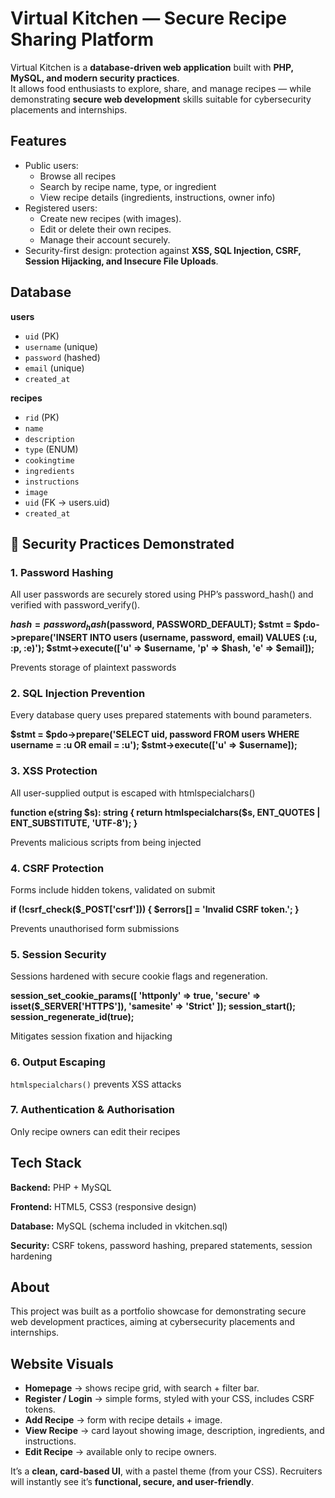 # Virtual Kitchen — Secure Recipe Sharing Platform  

Virtual Kitchen is a **database-driven web application** built with **PHP, MySQL, and modern security practices**.  
It allows food enthusiasts to explore, share, and manage recipes — while demonstrating **secure web development** skills suitable for cybersecurity placements and internships.  

## Features  
- Public users: 
  - Browse all recipes
  - Search by recipe name, type, or ingredient
  - View recipe details (ingredients, instructions, owner info)
- Registered users:  
  - Create new recipes (with images).  
  - Edit or delete their own recipes.  
  - Manage their account securely.  
- Security-first design: protection against **XSS, SQL Injection, CSRF, Session Hijacking, and Insecure File Uploads**.

## Database
**users**
- `uid` (PK)
- `username` (unique)
- `password` (hashed)
- `email` (unique)
- `created_at`

**recipes**
- `rid` (PK)
- `name`
- `description`
- `type` (ENUM)
- `cookingtime`
- `ingredients`
- `instructions`
- `image`
- `uid` (FK → users.uid)
- `created_at`

## 🔐 Security Practices Demonstrated  

### 1. Password Hashing  
All user passwords are securely stored using PHP’s password_hash() and verified with password_verify().  

**$hash = password_hash($password, PASSWORD_DEFAULT);
$stmt = $pdo->prepare('INSERT INTO users (username, password, email) VALUES (:u, :p, :e)');
$stmt->execute(['u' => $username, 'p' => $hash, 'e' => $email]);**

Prevents storage of plaintext passwords

### 2. SQL Injection Prevention
Every database query uses prepared statements with bound parameters.

**$stmt = $pdo->prepare('SELECT uid, password FROM users WHERE username = :u OR email = :u');
$stmt->execute(['u' => $username]);**

### 3. XSS Protection
All user-supplied output is escaped with htmlspecialchars()

**function e(string $s): string {
    return htmlspecialchars($s, ENT_QUOTES | ENT_SUBSTITUTE, 'UTF-8');
}**

Prevents malicious scripts from being injected

### 4. CSRF Protection
Forms include hidden tokens, validated on submit

**<input type="hidden" name="csrf" value="<?= e(csrf_token()) ?>">**

**if (!csrf_check($_POST['csrf'])) {
    $errors[] = 'Invalid CSRF token.';
}**

Prevents unauthorised form submissions

### 5. Session Security
Sessions hardened with secure cookie flags and regeneration.

**session_set_cookie_params([
  'httponly' => true,
  'secure' => isset($_SERVER['HTTPS']),
  'samesite' => 'Strict'
]);
session_start();
session_regenerate_id(true);**

Mitigates session fixation and hijacking

### 6. Output Escaping
`htmlspecialchars()` prevents XSS attacks

### 7. Authentication & Authorisation
 Only recipe owners can edit their recipes
## Tech Stack

**Backend:** PHP + MySQL

**Frontend:** HTML5, CSS3 (responsive design)

**Database:** MySQL (schema included in vkitchen.sql)

**Security:** CSRF tokens, password hashing, prepared statements, session hardening

## About

This project was built as a portfolio showcase for demonstrating secure web development practices, aiming at cybersecurity placements and internships.

## Website Visuals
- **Homepage** → shows recipe grid, with search + filter bar.  
- **Register / Login** → simple forms, styled with your CSS, includes CSRF tokens.  
- **Add Recipe** → form with recipe details + image.  
- **View Recipe** → card layout showing image, description, ingredients, and instructions.  
- **Edit Recipe** → available only to recipe owners.  

It’s a **clean, card-based UI**, with a pastel theme (from your CSS). Recruiters will instantly see it’s **functional, secure, and user-friendly**.  
